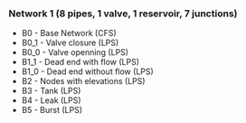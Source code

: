 
### Network 1 (8 pipes, 1 valve, 1 reservoir, 7 junctions)

- B0   - Base Network (CFS)
- B0_1 - Valve closure (LPS)
- B0_0 - Valve openning (LPS)
- B1_1 - Dead end with flow (LPS)
- B1_0 - Dead end without flow (LPS)
- B2   - Nodes with elevations (LPS)
- B3   - Tank (LPS)
- B4   - Leak (LPS)
- B5   - Burst (LPS)